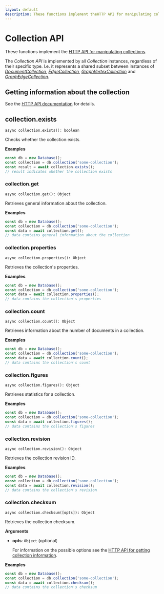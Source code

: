 ```yaml
---
layout: default
description: These functions implement theHTTP API for manipulating collections
---
```


# Collection API

These functions implement the
[HTTP API for manipulating collections](../http/collection.html).

The _Collection API_ is implemented by all _Collection_ instances, regardless of
their specific type. I.e. it represents a shared subset between instances of
[_DocumentCollection_](js-reference-collection-document-collection.html),
[_EdgeCollection_](js-reference-collection-edge-collection.html),
[_GraphVertexCollection_](js-reference-graph-vertex-collection.html) and
[_GraphEdgeCollection_](js-reference-graph-edge-collection.html).

## Getting information about the collection

See the
[HTTP API documentation](../http/collection-getting.html)
for details.

## collection.exists

`async collection.exists(): boolean`

Checks whether the collection exists.

**Examples**

```js
const db = new Database();
const collection = db.collection('some-collection');
const result = await collection.exists();
// result indicates whether the collection exists
```

### collection.get

`async collection.get(): Object`

Retrieves general information about the collection.

**Examples**

```js
const db = new Database();
const collection = db.collection('some-collection');
const data = await collection.get();
// data contains general information about the collection
```

### collection.properties

`async collection.properties(): Object`

Retrieves the collection's properties.

**Examples**

```js
const db = new Database();
const collection = db.collection('some-collection');
const data = await collection.properties();
// data contains the collection's properties
```

### collection.count

`async collection.count(): Object`

Retrieves information about the number of documents in a collection.

**Examples**

```js
const db = new Database();
const collection = db.collection('some-collection');
const data = await collection.count();
// data contains the collection's count
```

### collection.figures

`async collection.figures(): Object`

Retrieves statistics for a collection.

**Examples**

```js
const db = new Database();
const collection = db.collection('some-collection');
const data = await collection.figures();
// data contains the collection's figures
```

### collection.revision

`async collection.revision(): Object`

Retrieves the collection revision ID.

**Examples**

```js
const db = new Database();
const collection = db.collection('some-collection');
const data = await collection.revision();
// data contains the collection's revision
```

### collection.checksum

`async collection.checksum([opts]): Object`

Retrieves the collection checksum.

**Arguments**

- **opts**: `Object` (optional)

  For information on the possible options see the
  [HTTP API for getting collection information](../http/collection-getting.html).

**Examples**

```js
const db = new Database();
const collection = db.collection('some-collection');
const data = await collection.checksum();
// data contains the collection's checksum
```

